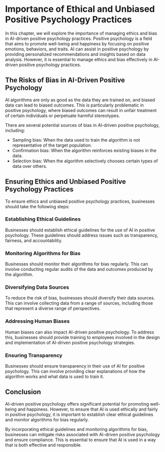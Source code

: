 Importance of Ethical and Unbiased Positive Psychology Practices
======================================================================================================================================

In this chapter, we will explore the importance of managing ethics and bias in AI-driven positive psychology practices. Positive psychology is a field that aims to promote well-being and happiness by focusing on positive emotions, behaviors, and traits. AI can assist in positive psychology by providing personalized recommendations and insights based on data analysis. However, it is essential to manage ethics and bias effectively in AI-driven positive psychology practices.

The Risks of Bias in AI-Driven Positive Psychology
--------------------------------------------------

AI algorithms are only as good as the data they are trained on, and biased data can lead to biased outcomes. This is particularly problematic in positive psychology, where biased outcomes can result in unfair treatment of certain individuals or perpetuate harmful stereotypes.

There are several potential sources of bias in AI-driven positive psychology, including:

* Sampling bias: When the data used to train the algorithm is not representative of the target population.
* Confirmation bias: When the algorithm reinforces existing biases in the data.
* Selection bias: When the algorithm selectively chooses certain types of data over others.

Ensuring Ethics and Unbiased Positive Psychology Practices
----------------------------------------------------------

To ensure ethics and unbiased positive psychology practices, businesses should take the following steps:

### Establishing Ethical Guidelines

Businesses should establish ethical guidelines for the use of AI in positive psychology. These guidelines should address issues such as transparency, fairness, and accountability.

### Monitoring Algorithms for Bias

Businesses should monitor their algorithms for bias regularly. This can involve conducting regular audits of the data and outcomes produced by the algorithm.

### Diversifying Data Sources

To reduce the risk of bias, businesses should diversify their data sources. This can involve collecting data from a range of sources, including those that represent a diverse range of perspectives.

### Addressing Human Biases

Human biases can also impact AI-driven positive psychology. To address this, businesses should provide training to employees involved in the design and implementation of AI-driven positive psychology strategies.

### Ensuring Transparency

Businesses should ensure transparency in their use of AI for positive psychology. This can involve providing clear explanations of how the algorithm works and what data is used to train it.

Conclusion
----------

AI-driven positive psychology offers significant potential for promoting well-being and happiness. However, to ensure that AI is used ethically and fairly in positive psychology, it is important to establish clear ethical guidelines and monitor algorithms for bias regularly.

By incorporating ethical guidelines and monitoring algorithms for bias, businesses can mitigate risks associated with AI-driven positive psychology and ensure compliance. This is essential to ensure that AI is used in a way that is both effective and responsible.
